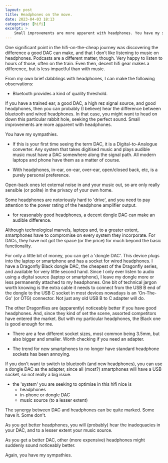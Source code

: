 ```yaml
---
layout: post
title: Headphones on the move.
date: 2023-04-03 18:13
categories: [hifi]
excerpt: >
    Small improvements are more apparent with headphones. You have my sympathies.
---
```

One significant point in the hifi-on-the-cheap journey was discovering the difference a good DAC can make, and that I don't like listening to music on headphones. Podcasts are a different matter, though. Very happy to listen to hours of those, often on the train. Even then, decent hifi gear makes a difference, but is less impactful than with music.

From my own brief dabblings with headphones, I can make the following observations:

* Bluetooth provides a kind of quality threshold. 

If you have a trained ear, a good DAC, a high rez signal source, and good headphones, then you can probably (I believe) hear the difference between bluetooth and wired headphones. In that case, you might want to head on down this particular rabbit hole, seeking the perfect sound. Small improvements are more apparent with headphones. 

You have my sympathies.

* If this is your first time seeing the term DAC, it is a Digital-to-Analogue converter. Any system that takes digitised music and plays audible music must have a DAC somewhere along the signal path. All modern laptops and phone have them as a matter of course.

* With headphones, in-ear, on-ear, over-ear, open/closed back, etc, is a purely personal preference. 

Open-back ones let external noise in and your music out, so are only really sensible (or polite) in the privacy of your own home. 

Some headphones are notoriously hard to 'drive', and you need to pay attention to the power rating of the headphone amplifier output. 

* for reasonably good headphones, a decent dongle DAC can make an audible difference. 

Although technological marvels, laptops and, to a greater extent, smartphones have to compromise on every system they incorporate. For DACs, they have not got the space (or the price) for much beyond the basic functionality.

For only a little bit of money, you can get a 'dongle DAC'. This device plugs into the laptop or smartphone and has a socket for wired headphones. I have a Dragonfly Black dongle DAC, the cheapest of the Dragonfly series, and available for very little second hand. Since I only ever listen to audio using a digital source (laptop or smartphone), I leave my dongle more or less permanently attached to my headphones. One bit of technical jargon worth knowing is the extra cable it needs to connect from the USB B end of the dongle to the USB C socket in most devices nowadays is an 'On-The-Go' (or OTG) connector. Not just any old USB B to C adapter will do.

The other Dragonflies are (apparently) noticeably better if you have good headphones. And, since they kind of set the scene, assorted competitors have entered the market. But with my particular headphones, the Black one is good enough for me.

* There are a few different socket sizes, most common being 3.5mm, but also bigger and smaller. Worth checking if you need an adapter.

* The trend for new smartphones to no longer have standard headphone sockets has been annoying. 

If you don't want to switch to bluetooth (and new headphones), you can use a dongle DAC as the adapter, since all (most?) smartphones will have a USB socket, so not really a big issue.

* the 'system' you are seeking to optimise in this hifi nice is
   * headphones
   * in-phone or dongle DAC
   * music source (to a lesser extent)

The synergy between DAC and headphones can be quite marked. Some have it. Some don't.

As you get better headphones, you will (probably) hear the inadequacies in your DAC, and to a lesser extent your music source. 

As you get a better DAC, other (more expensive) headphones might suddenly sound noticeably better. 

Again, you have my sympathies.
